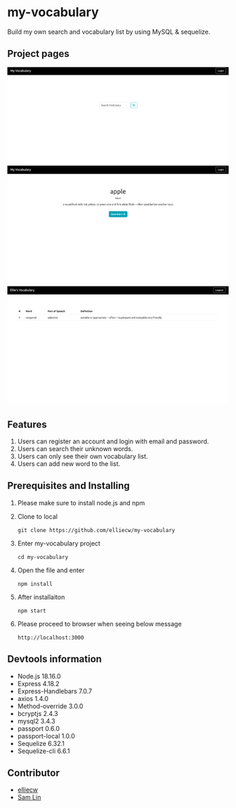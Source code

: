 # my-vocabulary
Build my own search and vocabulary list by using MySQL & sequelize.

## Project pages
![Image text](https://github.com/elliecw/my-vocabulary/blob/main/My%20Vocabulary%20Front%20Page.png)
![Image text](https://github.com/elliecw/my-vocabulary/blob/main/My%20Vocabulary%20V%20Page.png)
![Image text](https://github.com/elliecw/my-vocabulary/blob/main/My%20Vocabulary%20List.png)

## Features
1. Users can register an account and login with email and password.
2. Users can search their unknown words.
3. Users can only see their own vocabulary list.
4. Users can add new word to the list.

## Prerequisites and Installing

1. Please make sure to install node.js and npm

2. Clone to local
   ```
   git clone https://github.com/elliecw/my-vocabulary
   ```
3. Enter my-vocabulary project
   ```
   cd my-vocabulary
   ```
4. Open the file and enter
   ```
   npm install 
   ```
5. After installaiton
   ```
   npm start
   ```
5. Please proceed to browser when seeing below message
   ```
   http://localhost:3000
   ```
   
## Devtools information

- Node.js 18.16.0
- Express 4.18.2
- Express-Handlebars 7.0.7
- axios 1.4.0
- Method-override 3.0.0
- bcryptjs 2.4.3
- mysql2 3.4.3
- passport 0.6.0
- passport-local 1.0.0
- Sequelize 6.32.1
- Sequelize-cli 6.6.1
  
## Contributor
- [elliecw](https://github.com/elliecw)
- [Sam Lin](https://github.com/Swingcloud)
